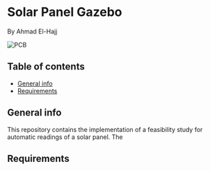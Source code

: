 # Solar Panel Gazebo 
By Ahmad El-Hajj

![PCB](image/20191121_154604.jpg)


## Table of contents
* [General info](#general-info)
* [Requirements](#Requirements)

## General info
This repository contains the implementation of a feasibility study for automatic readings of a solar panel. The 


## Requirements




